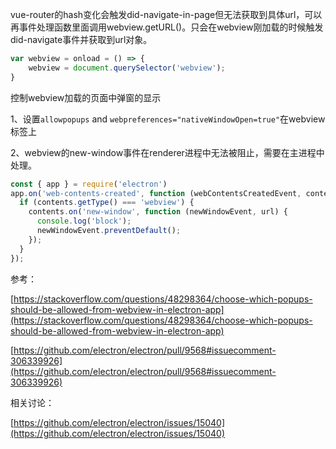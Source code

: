 vue-router的hash变化会触发did-navigate-in-page但无法获取到具体url，可以再事件处理函数里面调用webview.getURL()。只会在webview刚加载的时候触发did-navigate事件并获取到url对象。

```js
var webview = onload = () => {
    webview = document.querySelector('webview');
}
```

控制webview加载的页面中弹窗的显示

1、设置`allowpopups` and `webpreferences="nativeWindowOpen=true"`在webview标签上

2、webview的new-window事件在renderer进程中无法被阻止，需要在主进程中处理。

```js
const { app } = require('electron')
app.on('web-contents-created', function (webContentsCreatedEvent, contents) {
  if (contents.getType() === 'webview') {
    contents.on('new-window', function (newWindowEvent, url) {
      console.log('block');
      newWindowEvent.preventDefault();
    });
  }
});
```

参考：

[https://stackoverflow.com/questions/48298364/choose-which-popups-should-be-allowed-from-webview-in-electron-app](https://stackoverflow.com/questions/48298364/choose-which-popups-should-be-allowed-from-webview-in-electron-app)

[https://github.com/electron/electron/pull/9568#issuecomment-306339926](https://github.com/electron/electron/pull/9568#issuecomment-306339926)

相关讨论：

[https://github.com/electron/electron/issues/15040](https://github.com/electron/electron/issues/15040)
